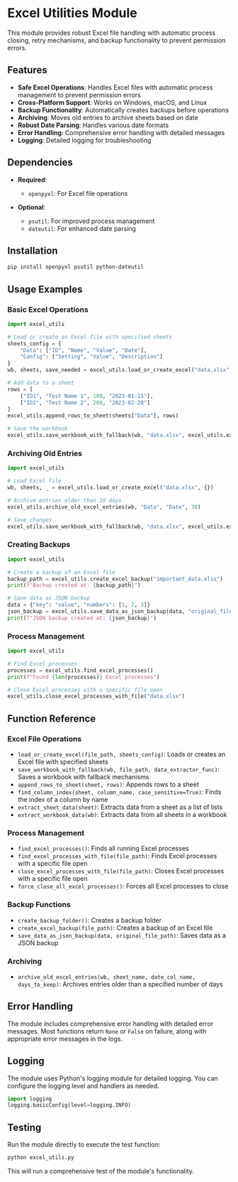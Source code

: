# Excel Utilities Module

This module provides robust Excel file handling with automatic process closing, retry mechanisms, and backup functionality to prevent permission errors.

## Features

- **Safe Excel Operations**: Handles Excel files with automatic process management to prevent permission errors
- **Cross-Platform Support**: Works on Windows, macOS, and Linux
- **Backup Functionality**: Automatically creates backups before operations
- **Archiving**: Moves old entries to archive sheets based on date
- **Robust Date Parsing**: Handles various date formats
- **Error Handling**: Comprehensive error handling with detailed messages
- **Logging**: Detailed logging for troubleshooting

## Dependencies

- **Required**:
  - `openpyxl`: For Excel file operations

- **Optional**:
  - `psutil`: For improved process management
  - `dateutil`: For enhanced date parsing

## Installation

```bash
pip install openpyxl psutil python-dateutil
```

## Usage Examples

### Basic Excel Operations

```python
import excel_utils

# Load or create an Excel file with specified sheets
sheets_config = {
    "Data": ["ID", "Name", "Value", "Date"],
    "Config": ["Setting", "Value", "Description"]
}
wb, sheets, save_needed = excel_utils.load_or_create_excel("data.xlsx", sheets_config)

# Add data to a sheet
rows = [
    ["ID1", "Test Name 1", 100, "2023-01-15"],
    ["ID2", "Test Name 2", 200, "2023-02-20"]
]
excel_utils.append_rows_to_sheet(sheets["Data"], rows)

# Save the workbook
excel_utils.save_workbook_with_fallback(wb, "data.xlsx", excel_utils.extract_workbook_data)
```

### Archiving Old Entries

```python
import excel_utils

# Load Excel file
wb, sheets, _ = excel_utils.load_or_create_excel("data.xlsx", {})

# Archive entries older than 30 days
excel_utils.archive_old_excel_entries(wb, "Data", "Date", 30)

# Save changes
excel_utils.save_workbook_with_fallback(wb, "data.xlsx", excel_utils.extract_workbook_data)
```

### Creating Backups

```python
import excel_utils

# Create a backup of an Excel file
backup_path = excel_utils.create_excel_backup("important_data.xlsx")
print(f"Backup created at: {backup_path}")

# Save data as JSON backup
data = {"key": "value", "numbers": [1, 2, 3]}
json_backup = excel_utils.save_data_as_json_backup(data, "original_file.xlsx")
print(f"JSON backup created at: {json_backup}")
```

### Process Management

```python
import excel_utils

# Find Excel processes
processes = excel_utils.find_excel_processes()
print(f"Found {len(processes)} Excel processes")

# Close Excel processes with a specific file open
excel_utils.close_excel_processes_with_file("data.xlsx")
```

## Function Reference

### Excel File Operations

- `load_or_create_excel(file_path, sheets_config)`: Loads or creates an Excel file with specified sheets
- `save_workbook_with_fallback(wb, file_path, data_extractor_func)`: Saves a workbook with fallback mechanisms
- `append_rows_to_sheet(sheet, rows)`: Appends rows to a sheet
- `find_column_index(sheet, column_name, case_sensitive=True)`: Finds the index of a column by name
- `extract_sheet_data(sheet)`: Extracts data from a sheet as a list of lists
- `extract_workbook_data(wb)`: Extracts data from all sheets in a workbook

### Process Management

- `find_excel_processes()`: Finds all running Excel processes
- `find_excel_processes_with_file(file_path)`: Finds Excel processes with a specific file open
- `close_excel_processes_with_file(file_path)`: Closes Excel processes with a specific file open
- `force_close_all_excel_processes()`: Forces all Excel processes to close

### Backup Functions

- `create_backup_folder()`: Creates a backup folder
- `create_excel_backup(file_path)`: Creates a backup of an Excel file
- `save_data_as_json_backup(data, original_file_path)`: Saves data as a JSON backup

### Archiving

- `archive_old_excel_entries(wb, sheet_name, date_col_name, days_to_keep)`: Archives entries older than a specified number of days

## Error Handling

The module includes comprehensive error handling with detailed error messages. Most functions return `None` or `False` on failure, along with appropriate error messages in the logs.

## Logging

The module uses Python's logging module for detailed logging. You can configure the logging level and handlers as needed.

```python
import logging
logging.basicConfig(level=logging.INFO)
```

## Testing

Run the module directly to execute the test function:

```bash
python excel_utils.py
```

This will run a comprehensive test of the module's functionality.
